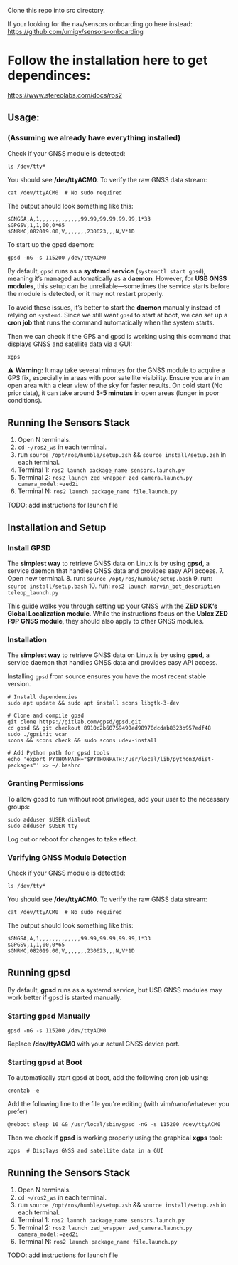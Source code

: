 Clone this repo into src directory. 


If your looking for the nav/sensors onboarding go here instead: 
https://github.com/umigv/sensors-onboarding

# Follow the installation here to get dependinces:
https://www.stereolabs.com/docs/ros2


## Usage:
### (Assuming we already have everything installed)

Check if your GNSS module is detected:
```
ls /dev/tty*
```

You should see **/dev/ttyACM0**. To verify the raw GNSS data stream:

```
cat /dev/ttyACM0  # No sudo required
```
The output should look something like this:
```
$GNGSA,A,1,,,,,,,,,,,,,99.99,99.99,99.99,1*33
$GPGSV,1,1,00,0*65
$GNRMC,082019.00,V,,,,,,,230623,,,N,V*1D
```

To start up the gpsd daemon:
```
gpsd -nG -s 115200 /dev/ttyACM0
```
By default, `gpsd` runs as a **systemd service** (`systemctl start gpsd`), meaning it’s managed automatically as a **daemon**. However, for **USB GNSS modules**, this setup can be unreliable—sometimes the service starts before the module is detected, or it may not restart properly.

To avoid these issues, it’s better to start the **daemon** manually instead of relying on `systemd`. Since we still want `gpsd` to start at boot, we can set up a **cron job** that runs the command automatically when the system starts.

Then we can check if the GPS and gpsd is working using this command that displays GNSS and satellite data via a GUI:
```
xgps
```

⚠️ **Warning:** It may take several minutes for the GNSS module to acquire a GPS fix, especially in areas with poor satellite visibility. Ensure you are in an open area with a clear view of the sky for faster results. On cold start (No prior data), it can take around **3-5 minutes** in open areas (longer in poor conditions).


## Running the Sensors Stack
1. Open N terminals.
2. `cd ~/ros2_ws` in each terminal.
3. run `source /opt/ros/humble/setup.zsh` && `source install/setup.zsh` in each terminal.
4. Terminal 1: `ros2 launch package_name sensors.launch.py`
5. Terminal 2: `ros2 launch zed_wrapper zed_camera.launch.py camera_model:=zed2i`
6. Terminal N: `ros2 launch package_name file.launch.py`
   
TODO: add instructions for launch file

## Installation and Setup 
### Install GPSD
The **simplest way** to retrieve GNSS data on Linux is by using **gpsd**, a service daemon that handles GNSS data and provides easy API access.
7. Open new terminal.
8. run: `source /opt/ros/humble/setup.bash`
9. run: `source install/setup.bash`
10. run: `ros2 launch marvin_bot_description teleop_launch.py`


This guide walks you through setting up your GNSS with the **ZED SDK’s Global Localization module**. While the instructions focus on the **Ublox ZED F9P GNSS module**, they should also apply to other GNSS modules. 
### Installation

The **simplest way** to retrieve GNSS data on Linux is by using **gpsd**, a service daemon that handles GNSS data and provides easy API access.

Installing `gpsd` from source ensures you have the most recent stable version.

```
# Install dependencies
sudo apt update && sudo apt install scons libgtk-3-dev

# Clone and compile gpsd
git clone https://gitlab.com/gpsd/gpsd.git
cd gpsd && git checkout 8910c2b60759490ed98970dcdab8323b957edf48
sudo ./gpsinit vcan
scons && scons check && sudo scons udev-install

# Add Python path for gpsd tools
echo 'export PYTHONPATH="$PYTHONPATH:/usr/local/lib/python3/dist-packages"' >> ~/.bashrc
```
### **Granting Permissions**

To allow gpsd to run without root privileges, add your user to the necessary groups:
```
sudo adduser $USER dialout
sudo adduser $USER tty
```

Log out or reboot for changes to take effect.
### Verifying GNSS Module Detection

Check if your GNSS module is detected:

```
ls /dev/tty*
```

You should see **/dev/ttyACM0**. To verify the raw GNSS data stream:

```
cat /dev/ttyACM0  # No sudo required
```

The output should look something like this:

```
$GNGSA,A,1,,,,,,,,,,,,,99.99,99.99,99.99,1*33
$GPGSV,1,1,00,0*65
$GNRMC,082019.00,V,,,,,,,230623,,,N,V*1D
```

## Running gpsd

By default, **gpsd** runs as a systemd service, but USB GNSS modules may work better if gpsd is started manually.

### **Starting gpsd Manually**

```
gpsd -nG -s 115200 /dev/ttyACM0
```

Replace **/dev/ttyACM0** with your actual GNSS device port.

### **Starting gpsd at Boot**

To automatically start gpsd at boot, add the following cron job using:

```
crontab -e
```

Add the following line to the file you're editing (with vim/nano/whatever you prefer)

```
@reboot sleep 10 && /usr/local/sbin/gpsd -nG -s 115200 /dev/ttyACM0
```
Then we check if **gpsd** is working properly using the graphical **xgps** tool:
```
xgps  # Displays GNSS and satellite data in a GUI
```

## Running the Sensors Stack
1. Open N terminals.
2. `cd ~/ros2_ws` in each terminal.
3. run `source /opt/ros/humble/setup.zsh` && `source install/setup.zsh` in each terminal.
4. Terminal 1: `ros2 launch package_name sensors.launch.py`
5. Terminal 2: `ros2 launch zed_wrapper zed_camera.launch.py camera_model:=zed2i`
6. Terminal N: `ros2 launch package_name file.launch.py`
   
TODO: add instructions for launch file
